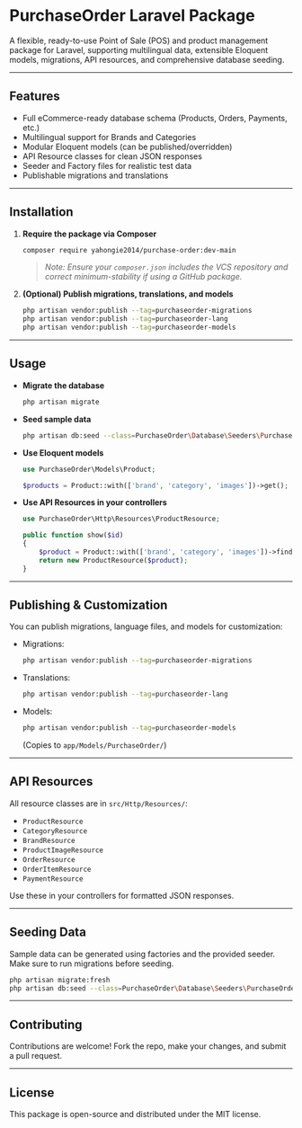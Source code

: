 
# PurchaseOrder Laravel Package

A flexible, ready-to-use Point of Sale (POS) and product management package for Laravel, supporting multilingual data, extensible Eloquent models, migrations, API resources, and comprehensive database seeding.

---

## Features

- Full eCommerce-ready database schema (Products, Orders, Payments, etc.)
- Multilingual support for Brands and Categories
- Modular Eloquent models (can be published/overridden)
- API Resource classes for clean JSON responses
- Seeder and Factory files for realistic test data
- Publishable migrations and translations

---

## Installation

1. **Require the package via Composer**

   ```bash
   composer require yahongie2014/purchase-order:dev-main
   ```

   > _Note: Ensure your `composer.json` includes the VCS repository and correct minimum-stability if using a GitHub package._

2. **(Optional) Publish migrations, translations, and models**

   ```bash
   php artisan vendor:publish --tag=purchaseorder-migrations
   php artisan vendor:publish --tag=purchaseorder-lang
   php artisan vendor:publish --tag=purchaseorder-models
   ```

---

## Usage

- **Migrate the database**  
  ```bash
  php artisan migrate
  ```

- **Seed sample data**  
  ```bash
  php artisan db:seed --class=PurchaseOrder\Database\Seeders\PurchaseOrderSeeder
  ```

- **Use Eloquent models**  
  ```php
  use PurchaseOrder\Models\Product;

  $products = Product::with(['brand', 'category', 'images'])->get();
  ```

- **Use API Resources in your controllers**  
  ```php
  use PurchaseOrder\Http\Resources\ProductResource;

  public function show($id)
  {
      $product = Product::with(['brand', 'category', 'images'])->findOrFail($id);
      return new ProductResource($product);
  }
  ```

---

## Publishing & Customization

You can publish migrations, language files, and models for customization:

- Migrations:  
  ```bash
  php artisan vendor:publish --tag=purchaseorder-migrations
  ```
- Translations:  
  ```bash
  php artisan vendor:publish --tag=purchaseorder-lang
  ```
- Models:  
  ```bash
  php artisan vendor:publish --tag=purchaseorder-models
  ```
  (Copies to `app/Models/PurchaseOrder/`)

---

## API Resources

All resource classes are in `src/Http/Resources/`:

- `ProductResource`
- `CategoryResource`
- `BrandResource`
- `ProductImageResource`
- `OrderResource`
- `OrderItemResource`
- `PaymentResource`

Use these in your controllers for formatted JSON responses.

---

## Seeding Data

Sample data can be generated using factories and the provided seeder.  
Make sure to run migrations before seeding.

```bash
php artisan migrate:fresh
php artisan db:seed --class=PurchaseOrder\Database\Seeders\PurchaseOrderSeeder
```

---

## Contributing

Contributions are welcome! Fork the repo, make your changes, and submit a pull request.

---

## License

This package is open-source and distributed under the MIT license.
